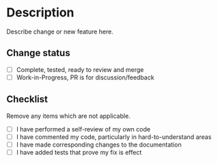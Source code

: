 # Description

Describe change or new feature here.

## Change status

- [ ] Complete, tested, ready to review and merge
- [ ] Work-in-Progress, PR is for discussion/feedback

## Checklist

Remove any items which are not applicable.

- [ ] I have performed a self-review of my own code
- [ ] I have commented my code, particularly in hard-to-understand areas
- [ ] I have made corresponding changes to the documentation
- [ ] I have added tests that prove my fix is effect
